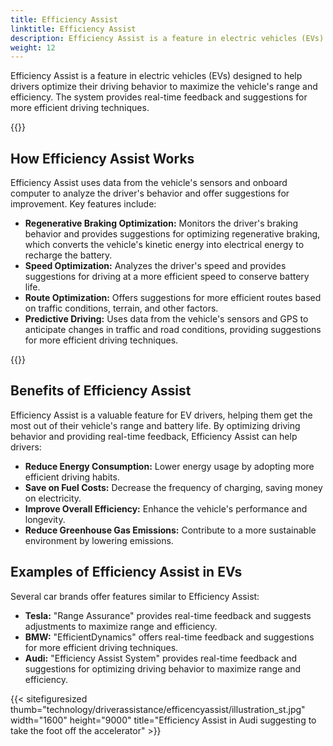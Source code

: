 ```yaml
---
title: Efficiency Assist
linktitle: Efficiency Assist
description: Efficiency Assist is a feature in electric vehicles (EVs) that helps drivers optimize their driving behavior to maximize the vehicle's range and efficiency.
weight: 12
---
```

<!-- markdownlint-disable MD033 -->

Efficiency Assist is a feature in electric vehicles (EVs) designed to help drivers optimize their driving behavior to maximize the vehicle's range and efficiency. The system provides real-time feedback and suggestions for more efficient driving techniques.

{{<evkxdisplayaddarticle />}}

## How Efficiency Assist Works

Efficiency Assist uses data from the vehicle's sensors and onboard computer to analyze the driver's behavior and offer suggestions for improvement. Key features include:

- **Regenerative Braking Optimization:** Monitors the driver's braking behavior and provides suggestions for optimizing regenerative braking, which converts the vehicle's kinetic energy into electrical energy to recharge the battery.
- **Speed Optimization:** Analyzes the driver's speed and provides suggestions for driving at a more efficient speed to conserve battery life.
- **Route Optimization:** Offers suggestions for more efficient routes based on traffic conditions, terrain, and other factors.
- **Predictive Driving:** Uses data from the vehicle's sensors and GPS to anticipate changes in traffic and road conditions, providing suggestions for more efficient driving techniques.

{{<evkxdisplayaddarticle />}}

## Benefits of Efficiency Assist

Efficiency Assist is a valuable feature for EV drivers, helping them get the most out of their vehicle's range and battery life. By optimizing driving behavior and providing real-time feedback, Efficiency Assist can help drivers:

- **Reduce Energy Consumption:** Lower energy usage by adopting more efficient driving habits.
- **Save on Fuel Costs:** Decrease the frequency of charging, saving money on electricity.
- **Improve Overall Efficiency:** Enhance the vehicle's performance and longevity.
- **Reduce Greenhouse Gas Emissions:** Contribute to a more sustainable environment by lowering emissions.

## Examples of Efficiency Assist in EVs

Several car brands offer features similar to Efficiency Assist:

- **Tesla:** "Range Assurance" provides real-time feedback and suggests adjustments to maximize range and efficiency.
- **BMW:** "EfficientDynamics" offers real-time feedback and suggestions for more efficient driving techniques.
- **Audi:** "Efficiency Assist System" provides real-time feedback and suggestions for optimizing driving behavior to maximize range and efficiency.

{{< sitefiguresized thumb="technology/driverassistance/efficencyassist/illustration_st.jpg" width="1600" height="9000" title="Efficiency Assist in Audi suggesting to take the foot off the accelerator" >}}
